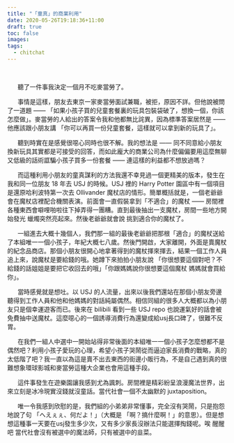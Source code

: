 ```yaml
---
title: "「童真」的商業利用"
date: 2020-05-26T19:18:36+11:00
draft: true
toc: false
images:
tags:
  - chitchat
---
```


&nbsp;&nbsp;<br>



&nbsp; &nbsp; &nbsp; 聽了一件事我決定一個月不吃麥當勞了。

&nbsp; &nbsp; &nbsp; 事情是這樣，朋友去東京一家麥當勞面試兼職，被拒，原因不詳。但他說被問了一道題 —— 「如果小孩子買的兒童套餐裏的玩具包裝袋破了，想換一個，你該怎麼做」。麥當勞的人給出的答案令我和他都無比詫異，因為標準答案居然是 —— 他應該跟小朋友講 「你可以再買一份兒童套餐，這樣就可以拿到新的玩具了」。

&nbsp; &nbsp; &nbsp; 聽到時實在是感覺很噁心同時也很不解。我的想法是 —— 同不同意給小朋友換新玩具其實都是可接受的回答，而如此龐大的商業公司為什麼偏偏要用這麼無聊又低級的話術誆騙小孩子買多一份套餐 —— 連這樣的利益都不想放過嗎？

&nbsp; &nbsp; &nbsp; 而這種利用小朋友的童真謀利的方法我還不幸見過一個更精美的版本，發生在我和同一位朋友 18 年去 USJ 的時候。USJ 裡的 Harry Potter 園區中有一個項目是還原哈利波特第一次去 Ollivander 魔杖店的情形。簡單概括就是，一個老爺爺會在魔杖店裡配合機關表演。前面會一直假裝拿到「不適合」的魔杖 —— 房間裡各種東西會噼哩啪啦往下掉弄得一團糟。直到最後抽出一支魔杖，房間一些地方開始發光 蠟燭突然亮起來。然後老爺爺就會說 挑到適合你的魔杖了。

&nbsp; &nbsp; &nbsp; 一組進去大概十幾個人，我們那一組的最後老爺爺把那根「適合」的魔杖送給了本組唯一一個小孩子，年紀大概七八歲。然後門開啟，大家離開，外面是賣魔杖的紀念品商店。那個小朋友很開心地拿著得到的魔杖揮來揮去，結果一個工作人員追上來，說魔杖是要給錢的哦。她蹲下來拍拍小朋友說 「你很想要這個對吧？不給錢的話姐姐是要把它收回去的哦」「你跟媽媽說你很想要這個魔杖 媽媽就會買給你」。

&nbsp; &nbsp; &nbsp; 當時感覺就是想吐。以 USJ 的人流量，出來以後我們還站在那個小朋友旁邊 聽得到工作人員和他和他媽媽的對話純屬偶然。相信同組的很多人大概都以為小朋友只是個幸運遊客而已。後來在 bilibili 看到一些 USJ  repo 也說運氣好的話會被免費抽中送魔杖。這麼噁心的一個誘導消費行為還變成給usj長口碑了，很難不反胃。

&nbsp; &nbsp; &nbsp; 在我們一組人中選中一開始站得非常後面的本組唯一一個小孩子怎麼想都不是偶然吧？利用小孩子愛玩的心理，希望小孩子哭鬧從而逼迫家長消費的戰略，真的太低階了吧？我一直以為這是賣不出去東西的街邊小販行為，不是自己遇到真的很難想象環球影城和麥當勞這種大企業也會用這種手段。

&nbsp; &nbsp; &nbsp; 這件事發生在遊樂園讓我感到尤為諷刺。房間裡是精彩紛呈浪漫魔法世界，出來立刻是冰冷現實沒錢就沒童話。當代社會一個不太幽默的 juxtaposition。

&nbsp; &nbsp; &nbsp; 唯一令我感到欣慰的是，我們組的小弟弟非常懂事，完全沒有哭鬧，只是抱怨地說了句 「へえぇぇ、何だよ！」（大概是 「啊？搞什麼啊！」的意思）。但是想想這種事一天要在usj發生多少次，又有多少家長沒辦法只能選擇掏錢呢。唉 醒醒吧 當代社會沒有被選中的魔法師，只有被選中的韭菜。